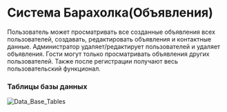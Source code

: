 # Система Барахолка(Объявления)
Пользователь может просматривать все созданные объявления всех пользователей, создавать, редактировать объявления и контактные данные.
Администратор удаляет/редактирует пользователей и удаляет объявления.
Гости могут только просматривать объявления других пользователей. Также после регистрации получают весь пользовательский функционал.
### Таблицы базы данных
![Data_Base_Tables](https://user-images.githubusercontent.com/22114317/39565133-892aab3a-4ebf-11e8-8e11-86f61313569f.png)
